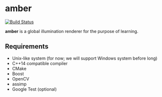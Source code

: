 amber
=====

[![Build Status](https://travis-ci.org/etheriqa/amber.svg?branch=master)](https://travis-ci.org/etheriqa/amber)

**amber** is a global illumination renderer for the purpose of learning.

Requirements
------------

- Unix-like system (for now; we will support Windows system before long)
- C++14 compatible compiler
- CMake
- Boost
- OpenCV
- assimp
- Google Test (optional)
